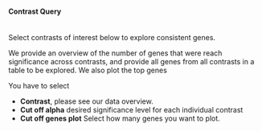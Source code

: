 #### Contrast Query

<br>Select contrasts of interest below to explore consistent genes.</br>

We provide an overview of the number of genes that were reach significance across contrasts, 
and provide all genes from all contrasts in a table to be explored. We also plot the top genes

You have to select

- **Contrast**, please see our data overview. 
- **Cut off alpha** desired significance level for each individual contrast
- **Cut off genes plot** Select how many genes you want to plot. 




